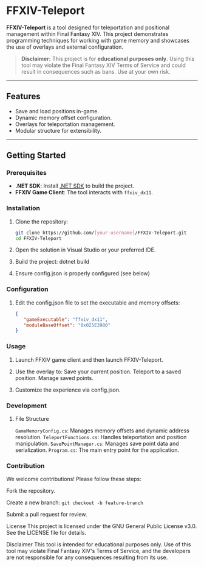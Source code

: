 # FFXIV-Teleport

**FFXIV-Teleport** is a tool designed for teleportation and positional management within Final Fantasy XIV. This project demonstrates programming techniques for working with game memory and showcases the use of overlays and external configuration.

> **Disclaimer:** This project is for **educational purposes only**. Using this tool may violate the Final Fantasy XIV Terms of Service and could result in consequences such as bans. Use at your own risk.

---

## Features

- Save and load positions in-game.
- Dynamic memory offset configuration.
- Overlays for teleportation management.
- Modular structure for extensibility.

---

## Getting Started

### Prerequisites

- **.NET SDK**: Install [.NET SDK](https://dotnet.microsoft.com/download) to build the project.
- **FFXIV Game Client**: The tool interacts with `ffxiv_dx11`.

### Installation

1. Clone the repository:
   ```bash
   git clone https://github.com/[your-username]/FFXIV-Teleport.git
   cd FFXIV-Teleport

2. Open the solution in Visual Studio or your preferred IDE.

3. Build the project: dotnet build

4. Ensure config.json is properly configured (see below)

### Configuration

1. Edit the config.json file to set the executable and memory offsets:
   ```json
   {
      "gameExecutable": "ffxiv_dx11",
      "moduleBaseOffset": "0x025E3980"
   }
   ```
### Usage

1. Launch FFXIV game client and then launch FFXIV-Teleport.

2. Use the overlay to:
   Save your current position.
   Teleport to a saved position.
   Manage saved points.

3. Customize the experience via config.json.

### Development

1. File Structure

   ``GameMemoryConfig.cs``: Manages memory offsets and dynamic address resolution.
   ``TeleportFunctions.cs``: Handles teleportation and position manipulation.
   ``SavePointManager.cs``: Manages save point data and serialization.
   ``Program.cs``: The main entry point for the application.

### Contribution

We welcome contributions! Please follow these steps:

Fork the repository.

   Create a new branch: ```git checkout -b feature-branch```

Submit a pull request for review.

License
   This project is licensed under the GNU General Public License v3.0. See the LICENSE file for details.

Disclaimer
   This tool is intended for educational purposes only. Use of this tool may violate Final Fantasy XIV's Terms of Service, and the developers are not responsible for any consequences resulting from its use.